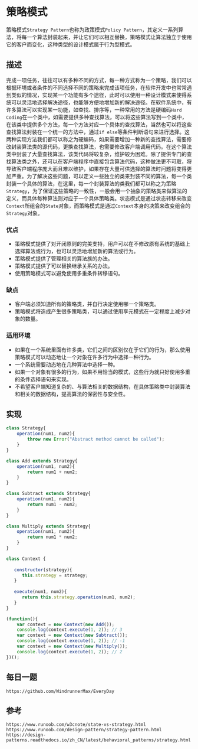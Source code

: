 # 策略模式
策略模式`Strategy Pattern`也称为政策模式`Policy Pattern`，其定义一系列算法，将每一个算法封装起来，并让它们可以相互替换，策略模式让算法独立于使用它的客户而变化，这种类型的设计模式属于行为型模式。

## 描述
完成一项任务，往往可以有多种不同的方式，每一种方式称为一个策略，我们可以根据环境或者条件的不同选择不同的策略来完成该项任务，在软件开发中也常常遇到类似的情况，实现某一个功能有多个途径，此时可以使用一种设计模式来使得系统可以灵活地选择解决途径，也能够方便地增加新的解决途径。在软件系统中，有许多算法可以实现某一功能，如查找、排序等，一种常用的方法是硬编码`Hard Coding`在一个类中，如需要提供多种查找算法，可以将这些算法写到一个类中，在该类中提供多个方法，每一个方法对应一个具体的查找算法，当然也可以将这些查找算法封装在一个统一的方法中，通过`if else`等条件判断语句来进行选择。这两种实现方法我们都可以称之为硬编码，如果需要增加一种新的查找算法，需要修改封装算法类的源代码，更换查找算法，也需要修改客户端调用代码。在这个算法类中封装了大量查找算法，该类代码将较复杂，维护较为困难。除了提供专门的查找算法类之外，还可以在客户端程序中直接包含算法代码，这种做法更不可取，将导致客户端程序庞大而且难以维护，如果存在大量可供选择的算法时问题将变得更加严重。为了解决这些问题，可以定义一些独立的类来封装不同的算法，每一个类封装一个具体的算法，在这里，每一个封装算法的类我们都可以称之为策略`Strategy`，为了保证这些策略的一致性，一般会用一个抽象的策略类来做算法的定义，而具体每种算法则对应于一个具体策略类。状态模式是通过状态转移来改变`Context`所组合的`State`对象，而策略模式是通过`Context`本身的决策来改变组合的`Strategy`对象。

### 优点
* 策略模式提供了对开闭原则的完美支持，用户可以在不修改原有系统的基础上选择算法或行为，也可以灵活地增加新的算法或行为。
* 策略模式提供了管理相关的算法族的办法。
* 策略模式提供了可以替换继承关系的办法。
* 使用策略模式可以避免使用多重条件转移语句。

### 缺点
* 客户端必须知道所有的策略类，并自行决定使用哪一个策略类。
* 策略模式将造成产生很多策略类，可以通过使用享元模式在一定程度上减少对象的数量。


### 适用环境
* 如果在一个系统里面有许多类，它们之间的区别仅在于它们的行为，那么使用策略模式可以动态地让一个对象在许多行为中选择一种行为。
* 一个系统需要动态地在几种算法中选择一种。
* 如果一个对象有很多的行为，如果不用恰当的模式，这些行为就只好使用多重的条件选择语句来实现。
* 不希望客户端知道复杂的、与算法相关的数据结构，在具体策略类中封装算法和相关的数据结构，提高算法的保密性与安全性。


## 实现

```javascript
class Strategy{
    operation(num1, num2){
        throw new Error("Abstract method cannot be called");
    }
}

class Add extends Strategy{
    operation(num1, num2){
        return num1 + num2;
    }
}

class Subtract extends Strategy{
    operation(num1, num2){
        return num1 - num2;
    }
}

class Multiply extends Strategy{
    operation(num1, num2){
        return num1 * num2;
    }
}

class Context {
 
   constructor(strategy){
      this.strategy = strategy;
   }
 
   execute(num1, num2){
      return this.strategy.operation(num1, num2);
   }
}

(function(){
    var context = new Context(new Add());
    console.log(context.execute(1, 2)); // 3
    var context = new Context(new Subtract());
    console.log(context.execute(1, 2)); // -1
    var context = new Context(new Multiply());
    console.log(context.execute(1, 2)); // 2
})();

```


## 每日一题

```
https://github.com/WindrunnerMax/EveryDay
```

## 参考

```
https://www.runoob.com/w3cnote/state-vs-strategy.html
https://www.runoob.com/design-pattern/strategy-pattern.html
https://design-patterns.readthedocs.io/zh_CN/latest/behavioral_patterns/strategy.html
```
